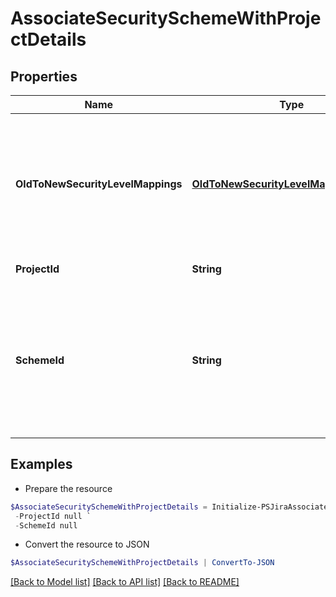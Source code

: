# AssociateSecuritySchemeWithProjectDetails
## Properties

Name | Type | Description | Notes
------------ | ------------- | ------------- | -------------
**OldToNewSecurityLevelMappings** | [**OldToNewSecurityLevelMappingsBean[]**](OldToNewSecurityLevelMappingsBean.md) | The list of scheme levels which should be remapped to new levels of the issue security scheme. | [optional] 
**ProjectId** | **String** | The ID of the project. | 
**SchemeId** | **String** | The ID of the issue security scheme. Providing null will clear the association with the issue security scheme. | 

## Examples

- Prepare the resource
```powershell
$AssociateSecuritySchemeWithProjectDetails = Initialize-PSJiraAssociateSecuritySchemeWithProjectDetails  -OldToNewSecurityLevelMappings null `
 -ProjectId null `
 -SchemeId null
```

- Convert the resource to JSON
```powershell
$AssociateSecuritySchemeWithProjectDetails | ConvertTo-JSON
```

[[Back to Model list]](../README.md#documentation-for-models) [[Back to API list]](../README.md#documentation-for-api-endpoints) [[Back to README]](../README.md)

